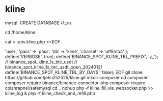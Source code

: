# kline

mysql: CREATE DATABASE `kline`

cd /home/kline

cat > .env.kline.php <<EOF
<?php
\$db_opts = array(
    'user'    => 'user',
    'pass'    => 'pass',
    'db'      => 'kline',
    'charset' => 'utf8mb4'
);
define('VERBOSE', true);
define('BINANCE_SPOT_KLINE_TBL_PREFIX', 'z_');  // binance_spot_kline_1s_btc_usdt  // binance_spot_kline_1s_btc_usdt_open_20240121
define('BINANCE_SPOT_KLINE_TBL_BY_DAYS', false);
EOF

git clone https://github.com/john252525/kline.git

mkdir composer

cd composer

composer require binance/binance-connector-php

composer require colshrapnel/safemysql

cd ..

nohup php -f kline_fill_via_websocket.php >> kline_log &

php -f kline_check_and_refill.php
